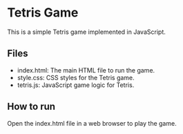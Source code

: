 # Tetris Game

This is a simple Tetris game implemented in JavaScript.

## Files
- index.html: The main HTML file to run the game.
- style.css: CSS styles for the Tetris game.
- tetris.js: JavaScript game logic for Tetris.

## How to run
Open the index.html file in a web browser to play the game.